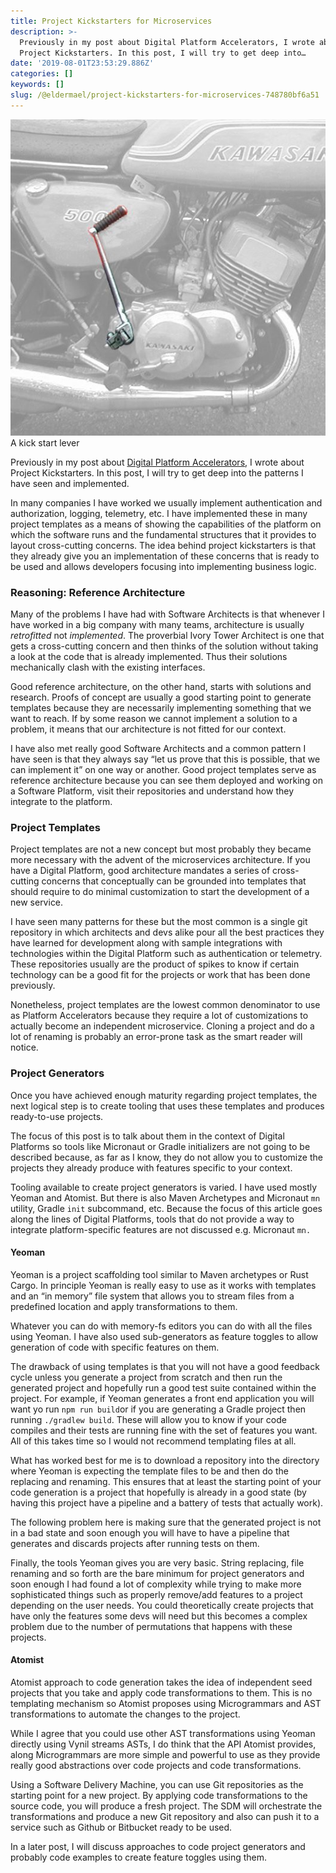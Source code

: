 ```yaml
---
title: Project Kickstarters for Microservices
description: >-
  Previously in my post about Digital Platform Accelerators, I wrote about
  Project Kickstarters. In this post, I will try to get deep into…
date: '2019-08-01T23:53:29.886Z'
categories: []
keywords: []
slug: /@eldermael/project-kickstarters-for-microservices-748780bf6a51
---
```


![A kick start lever](img/0__GGGNHbCKmYLowqJe.jpg)
A kick start lever

Previously in my post about [Digital Platform Accelerators](https://medium.com/@eldermael/digital-platform-accelerators-a897ec4b92f4?source=post_page---------------------------), I wrote about Project Kickstarters. In this post, I will try to get deep into the patterns I have seen and implemented.

In many companies I have worked we usually implement authentication and authorization, logging, telemetry, etc. I have implemented these in many project templates as a means of showing the capabilities of the platform on which the software runs and the fundamental structures that it provides to layout cross-cutting concerns. The idea behind project kickstarters is that they already give you an implementation of these concerns that is ready to be used and allows developers focusing into implementing business logic.

### Reasoning: Reference Architecture

Many of the problems I have had with Software Architects is that whenever I have worked in a big company with many teams, architecture is usually _retrofitted_ not _implemented_. The proverbial Ivory Tower Architect is one that gets a cross-cutting concern and then thinks of the solution without taking a look at the code that is already implemented. Thus their solutions mechanically clash with the existing interfaces.

Good reference architecture, on the other hand, starts with solutions and research. Proofs of concept are usually a good starting point to generate templates because they are necessarily implementing something that we want to reach. If by some reason we cannot implement a solution to a problem, it means that our architecture is not fitted for our context.

I have also met really good Software Architects and a common pattern I have seen is that they always say “let us prove that this is possible, that we can implement it” on one way or another. Good project templates serve as reference architecture because you can see them deployed and working on a Software Platform, visit their repositories and understand how they integrate to the platform.

### Project Templates

Project templates are not a new concept but most probably they became more necessary with the advent of the microservices architecture. If you have a Digital Platform, good architecture mandates a series of cross-cutting concerns that conceptually can be grounded into templates that should require to do minimal customization to start the development of a new service.

I have seen many patterns for these but the most common is a single git repository in which architects and devs alike pour all the best practices they have learned for development along with sample integrations with technologies within the Digital Platform such as authentication or telemetry. These repositories usually are the product of spikes to know if certain technology can be a good fit for the projects or work that has been done previously.

Nonetheless, project templates are the lowest common denominator to use as Platform Accelerators because they require a lot of customizations to actually become an independent microservice. Cloning a project and do a lot of renaming is probably an error-prone task as the smart reader will notice.

### Project Generators

Once you have achieved enough maturity regarding project templates, the next logical step is to create tooling that uses these templates and produces ready-to-use projects.

The focus of this post is to talk about them in the context of Digital Platforms so tools like Micronaut or Gradle initializers are not going to be described because, as far as I know, they do not allow you to customize the projects they already produce with features specific to your context.

Tooling available to create project generators is varied. I have used mostly Yeoman and Atomist. But there is also Maven Archetypes and Micronaut `mn` utility, Gradle `init` subcommand, etc. Because the focus of this article goes along the lines of Digital Platforms, tools that do not provide a way to integrate platform-specific features are not discussed e.g. Micronaut `mn.`

#### Yeoman

Yeoman is a project scaffolding tool similar to Maven archetypes or Rust Cargo. In principle Yeoman is really easy to use as it works with templates and an “in memory” file system that allows you to stream files from a predefined location and apply transformations to them.

Whatever you can do with memory-fs editors you can do with all the files using Yeoman. I have also used sub-generators as feature toggles to allow generation of code with specific features on them.

The drawback of using templates is that you will not have a good feedback cycle unless you generate a project from scratch and then run the generated project and hopefully run a good test suite contained within the project. For example, if Yeoman generates a front end application you will want yo run `npm run build`or if you are generating a Gradle project then running `./gradlew build`. These will allow you to know if your code compiles and their tests are running fine with the set of features you want. All of this takes time so I would not recommend templating files at all.

What has worked best for me is to download a repository into the directory where Yeoman is expecting the template files to be and then do the replacing and renaming. This ensures that at least the starting point of your code generation is a project that hopefully is already in a good state (by having this project have a pipeline and a battery of tests that actually work).

The following problem here is making sure that the generated project is not in a bad state and soon enough you will have to have a pipeline that generates and discards projects after running tests on them.

Finally, the tools Yeoman gives you are very basic. String replacing, file renaming and so forth are the bare minimum for project generators and soon enough I had found a lot of complexity while trying to make more sophisticated things such as properly remove/add features to a project depending on the user needs. You could theoretically create projects that have only the features some devs will need but this becomes a complex problem due to the number of permutations that happens with these projects.

#### Atomist

Atomist approach to code generation takes the idea of independent seed projects that you take and apply code transformations to them. This is no templating mechanism so Atomist proposes using Microgrammars and AST transformations to automate the changes to the project.

While I agree that you could use other AST transformations using Yeoman directly using Vynil streams ASTs, I do think that the API Atomist provides, along Microgrammars are more simple and powerful to use as they provide really good abstractions over code projects and code transformations.

Using a Software Delivery Machine, you can use Git repositories as the starting point for a new project. By applying code transformations to the source code, you will produce a fresh project. The SDM will orchestrate the transformations and produce a new Git repository and also can push it to a service such as Github or Bitbucket ready to be used.

In a later post, I will discuss approaches to code project generators and probably code examples to create feature toggles using them.